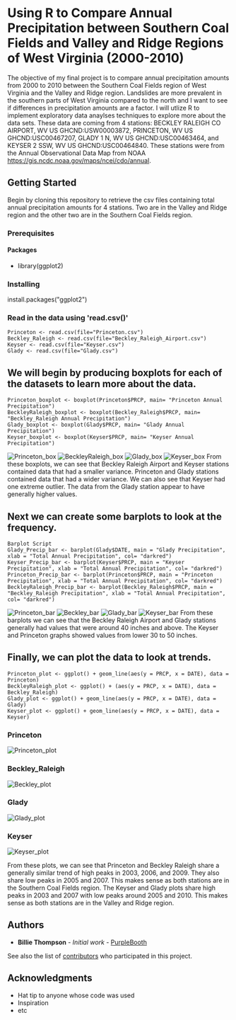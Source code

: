 # Using R to Compare Annual Precipitation between Southern Coal Fields and Valley and Ridge Regions of West Virginia (2000-2010)

The objective of my final project is to compare annual precipitation amounts from 2000 to 2010 between the Southern Coal Fields region of West Virginia and the Valley and Ridge region. Landslides are more prevalent in the southern parts of West Virginia compared to the north and I want to see if differences in precipitation amounts are a factor. I will utlize R to implement exploratory data anaylses techniques to explore more about the data sets. These data are coming from 4 stations: BECKLEY RALEIGH CO AIRPORT, WV US GHCND:USW00003872, PRINCETON, WV US GHCND:USC00467207, GLADY 1 N, WV US GHCND:USC00463464, and KEYSER 2 SSW, WV US GHCND:USC00464840. These stations were from the Annual Observational Data Map from NOAA https://gis.ncdc.noaa.gov/maps/ncei/cdo/annual.

## Getting Started

Begin by cloning this repository to retrieve the csv files containing total annual precipitation amounts for 4 stations. Two are in the Valley and Ridge region and the other two are in the Southern Coal Fields region.

### Prerequisites

#### Packages
* library(ggplot2)

### Installing
install.packages("ggplot2")

### Read in the data using 'read.csv()'

```
Princeton <- read.csv(file="Princeton.csv")
Beckley_Raleigh <- read.csv(file="Beckley_Raleigh_Airport.csv")
Keyser <- read.csv(file="Keyser.csv")
Glady <- read.csv(file="Glady.csv")
```

## We will begin by producing boxplots for each of the datasets to learn more about the data.
```
Princeton_boxplot <- boxplot(Princeton$PRCP, main= "Princeton Annual Precipitation")
BeckleyRaleigh_boxplot <- boxplot(Beckley_Raleigh$PRCP, main= "Beckley_Raleigh Annual Precipitation")
Glady_boxplot <- boxplot(Glady$PRCP, main= "Glady Annual Precipitation")
Keyser_boxplot <- boxplot(Keyser$PRCP, main= "Keyser Annual Precipitation")
```
![Princeton_box](Images/Princeton_boxplot.PNG) 
![BeckleyRaleigh_box](Images/BeckleyRaleigh_boxplot.PNG)
![Glady_box](Images/Glady_boxplot.PNG)
![Keyser_box](Images/Keyser_boxplot.PNG)
From these boxplots, we can see that Beckley Raleigh Airport and Keyser stations contained data that had a smaller variance. Princeton and Glady stations contained data that had a wider variance. We can also see that Keyser had one extreme outlier. The data from the Glady station appear to have generally higher values. 

## Next we can create some barplots to look at the frequency.
```
Barplot Script
Glady_Precip_bar <- barplot(Glady$DATE, main = "Glady Precipitation", xlab = "Total Annual Precipitation", col= "darkred")
Keyser_Precip_bar <- barplot(Keyser$PRCP, main = "Keyser Precipitation", xlab = "Total Annual Precipitation", col= "darkred")
Princeton_Precip_bar <- barplot(Princeton$PRCP, main = "Princeton Precipitation", xlab = "Total Annual Precipitation", col= "darkred")
BeckleyRaleigh_Precip_bar <- barplot(Beckley_Raleigh$PRCP, main = "Beckley_Raleigh Precipitation", xlab = "Total Annual Precipitation", col= "darkred")
```
![Princeton_bar](Images/Princeton_bar.PNG)
![Beckley_bar](Images/BeckleyRaleigh_bar.PNG)
![Glady_bar](Images/Glady_bar.PNG)
![Keyser_bar](Images/Keyser_bar.PNG)
From these barplots we can see that the Beckley Raleigh Airport and Glady stations generally had values that were around 40 inches and above. The Keyser and Princeton graphs showed values from lower 30 to 50 inches. 

## Finally, we can plot the data to look at trends. 
```
Princeton_plot <- ggplot() + geom_line(aes(y = PRCP, x = DATE), data = Princeton)
BeckleyRaleigh_plot <- ggplot() + (aes(y = PRCP, x = DATE), data = Beckley_Raleigh)
Glady_plot <- ggplot() + geom_line(aes(y = PRCP, x = DATE), data = Glady)
Keyser_plot <- ggplot() + geom_line(aes(y = PRCP, x = DATE), data = Keyser)
```
### Princeton
![Princeton_plot](Images/Princeton_plot.PNG)
### Beckley_Raleigh
![Beckley_plot](Images/BeckleyRaleigh_plot.PNG)
### Glady
![Glady_plot](Images/Glady_plot.PNG)
### Keyser
![Keyser_plot](Images/Keyser_plot.PNG)

From these plots, we can see that Princeton and Beckley Raleigh share a generally similar trend of high peaks in 2003, 2006, and 2009. They also share low peaks in 2005 and 2007. This makes sense as both stations are in the Southern Coal Fields region. The Keyser and Glady plots share high peaks in 2003 and 2007 with low peaks around 2005 and 2010. This makes sense as both stations are in the Valley and Ridge region. 

## Authors

* **Billie Thompson** - *Initial work* - [PurpleBooth](https://github.com/PurpleBooth)

See also the list of [contributors](https://github.com/your/project/contributors) who participated in this project.


## Acknowledgments

* Hat tip to anyone whose code was used
* Inspiration
* etc
